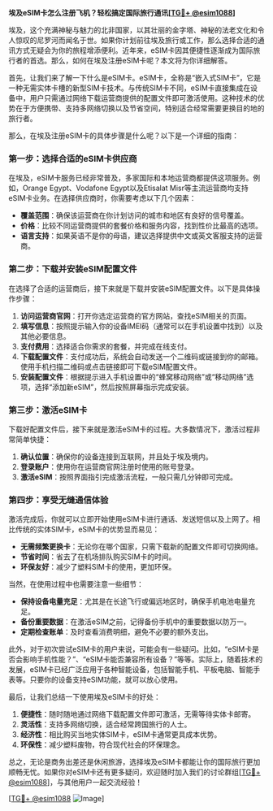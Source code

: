 **埃及eSIM卡怎么注册飞机？轻松搞定国际旅行通讯[[TG💪+ @esim1088](https://t.me/s/esim1088)]**

埃及，这个充满神秘与魅力的北非国家，以其壮丽的金字塔、神秘的法老文化和令人惊叹的尼罗河而闻名于世。如果你计划前往埃及旅行或工作，那么选择合适的通讯方式无疑会为你的旅程增添便利。近年来，eSIM卡因其便捷性逐渐成为国际旅行者的首选。那么，如何在埃及注册eSIM卡呢？本文将为你详细解答。

首先，让我们来了解一下什么是eSIM卡。eSIM卡，全称是“嵌入式SIM卡”，它是一种无需实体卡槽的新型SIM卡技术。与传统SIM卡不同，eSIM卡直接集成在设备中，用户只需通过网络下载运营商提供的配置文件即可激活使用。这种技术的优势在于方便携带、支持多网络切换以及节省空间，特别适合经常需要更换目的地的旅行者。

那么，在埃及注册eSIM卡的具体步骤是什么呢？以下是一个详细的指南：

### **第一步：选择合适的eSIM卡供应商**
在埃及，eSIM卡服务已经非常普及，多家国际和本地运营商都提供这项服务。例如，Orange Egypt、Vodafone Egypt以及Etisalat Misr等主流运营商均支持eSIM卡业务。在选择供应商时，你需要考虑以下几个因素：
- **覆盖范围**：确保该运营商在你计划访问的城市和地区有良好的信号覆盖。
- **价格**：比较不同运营商提供的套餐价格和服务内容，找到性价比最高的选项。
- **语言支持**：如果英语不是你的母语，建议选择提供中文或英文客服支持的运营商。

### **第二步：下载并安装eSIM配置文件**
在选择了合适的运营商后，接下来就是下载并安装eSIM配置文件。以下是具体操作步骤：
1. **访问运营商官网**：打开你选定运营商的官方网站，查找eSIM相关的页面。
2. **填写信息**：按照提示输入你的设备IMEI码（通常可以在手机设置中找到）以及其他必要信息。
3. **支付费用**：选择适合你需求的套餐，并完成在线支付。
4. **下载配置文件**：支付成功后，系统会自动发送一个二维码或链接到你的邮箱。使用手机扫描二维码或点击链接即可下载eSIM配置文件。
5. **安装配置文件**：根据提示进入手机设置中的“蜂窝移动网络”或“移动网络”选项，选择“添加新eSIM”，然后按照屏幕指示完成安装。

### **第三步：激活eSIM卡**
下载好配置文件后，接下来就是激活eSIM卡的过程。大多数情况下，激活过程非常简单快捷：
1. **确认位置**：确保你的设备连接到互联网，并且处于埃及境内。
2. **登录账户**：使用你在运营商官网注册时使用的账号登录。
3. **激活eSIM**：按照界面指引完成激活流程，一般只需几分钟即可完成。

### **第四步：享受无缝通信体验**
激活完成后，你就可以立即开始使用eSIM卡进行通话、发送短信以及上网了。相比传统的实体SIM卡，eSIM卡的优势显而易见：
- **无需频繁更换卡**：无论你在哪个国家，只需下载新的配置文件即可切换网络。
- **节省时间**：省去了在机场排队购买SIM卡的时间。
- **环保友好**：减少了塑料SIM卡的使用，更加环保。

当然，在使用过程中也需要注意一些细节：
- **保持设备电量充足**：尤其是在长途飞行或偏远地区时，确保手机电池电量充足。
- **备份重要数据**：在激活eSIM之前，记得备份手机中的重要数据以防万一。
- **定期检查账单**：及时查看消费明细，避免不必要的额外支出。

此外，对于初次尝试eSIM卡的用户来说，可能会有一些疑问。比如，“eSIM卡是否会影响手机性能？”、“eSIM卡能否兼容所有设备？”等等。实际上，随着技术的发展，eSIM卡已经广泛应用于各种智能设备，包括智能手机、平板电脑、智能手表等。只要你的设备支持eSIM功能，就可以放心使用。

最后，让我们总结一下使用埃及eSIM卡的好处：
1. **便捷性**：随时随地通过网络下载配置文件即可激活，无需等待实体卡邮寄。
2. **灵活性**：支持多网络切换，适合经常跨国旅行的人士。
3. **经济性**：相比购买当地实体SIM卡，eSIM卡通常更具成本优势。
4. **环保性**：减少塑料废物，符合现代社会的环保理念。

总之，无论是商务出差还是休闲旅游，选择埃及eSIM卡都能让你的国际旅行更加顺畅无忧。如果你对eSIM卡还有更多疑问，欢迎随时加入我们的讨论群组[[TG💪+ @esim1088](https://t.me/s/esim1088)]，与其他用户一起交流经验！

[[TG💪+ @esim1088](https://t.me/s/esim1088) ![Image](https://i.postimg.cc/4NQfJmqS/Snipaste-2025-05-13-00-14-12.png)]